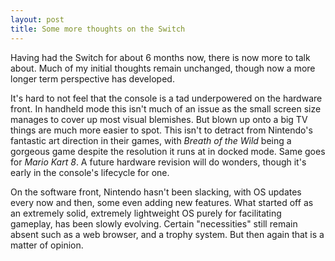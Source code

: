 ```yaml
---
layout: post
title: Some more thoughts on the Switch
---
```


Having had the Switch for about 6 months now, there is now more to talk about. Much of my initial thoughts remain unchanged, though now a more longer term perspective has developed.

It's hard to not feel that the console is a tad underpowered on the hardware front. In handheld mode this isn't much of an issue as the small screen size manages to cover up most visual blemishes. But blown up onto a big TV things are much more easier to spot. This isn't to detract from Nintendo's fantastic art direction in their games, with _Breath of the Wild_ being a gorgeous game despite the resolution it runs at in docked mode. Same goes for _Mario Kart 8_. A future hardware revision will do wonders, though it's early in the console's lifecycle for one.

On the software front, Nintendo hasn't been slacking, with OS updates every now and then, some even adding new features. What started off as an extremely solid, extremely lightweight OS purely for facilitating gameplay, has been slowly evolving. Certain "necessities" still remain absent such as a web browser, and a trophy system. But then again that is a matter of opinion. 
